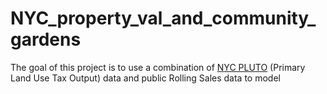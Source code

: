 # NYC_property_val_and_community_gardens

The goal of this project is to use a combination of [NYC PLUTO](https://www1.nyc.gov/site/planning/data-maps/open-data/dwn-pluto-mappluto.page) (Primary Land Use Tax Output) data and public Rolling Sales
data to model 
